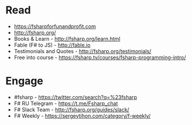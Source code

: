 # Read

- https://fsharpforfunandprofit.com
- http://fsharp.org/
- Books & Learn - http://fsharp.org/learn.html
- Fable (F# to JS) - http://fable.io
- Testimonials and Quotes - http://fsharp.org/testimonials/
- Free into course - https://fsharp.tv/courses/fsharp-programming-intro/

# Engage 

- #fsharp - https://twitter.com/search?q=%23fsharp
- F# RU Telegram - https://t.me/Fsharp_chat
- F# Slack Team - http://fsharp.org/guides/slack/
- F# Weekly - https://sergeytihon.com/category/f-weekly/
